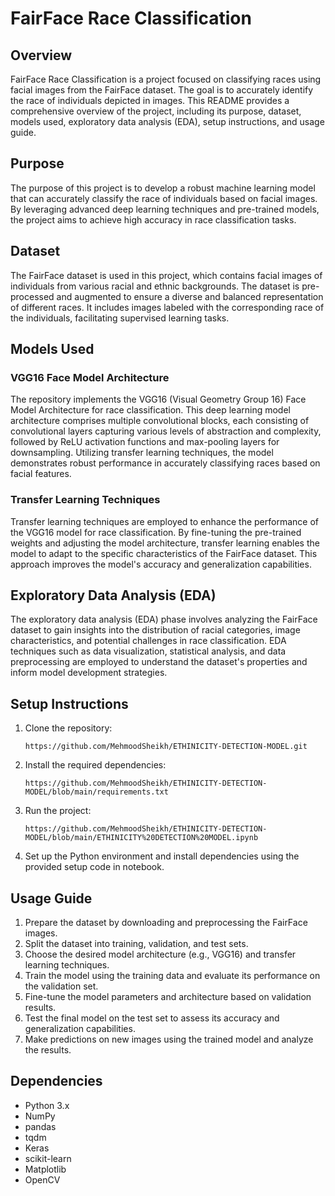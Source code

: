 # FairFace Race Classification

## Overview

FairFace Race Classification is a project focused on classifying races using facial images from the FairFace dataset. The goal is to accurately identify the race of individuals depicted in images. This README provides a comprehensive overview of the project, including its purpose, dataset, models used, exploratory data analysis (EDA), setup instructions, and usage guide.

## Purpose

The purpose of this project is to develop a robust machine learning model that can accurately classify the race of individuals based on facial images. By leveraging advanced deep learning techniques and pre-trained models, the project aims to achieve high accuracy in race classification tasks.

## Dataset

The FairFace dataset is used in this project, which contains facial images of individuals from various racial and ethnic backgrounds. The dataset is pre-processed and augmented to ensure a diverse and balanced representation of different races. It includes images labeled with the corresponding race of the individuals, facilitating supervised learning tasks.

## Models Used

### VGG16 Face Model Architecture

The repository implements the VGG16 (Visual Geometry Group 16) Face Model Architecture for race classification. This deep learning model architecture comprises multiple convolutional blocks, each consisting of convolutional layers capturing various levels of abstraction and complexity, followed by ReLU activation functions and max-pooling layers for downsampling. Utilizing transfer learning techniques, the model demonstrates robust performance in accurately classifying races based on facial features.

### Transfer Learning Techniques

Transfer learning techniques are employed to enhance the performance of the VGG16 model for race classification. By fine-tuning the pre-trained weights and adjusting the model architecture, transfer learning enables the model to adapt to the specific characteristics of the FairFace dataset. This approach improves the model's accuracy and generalization capabilities.

## Exploratory Data Analysis (EDA)

The exploratory data analysis (EDA) phase involves analyzing the FairFace dataset to gain insights into the distribution of racial categories, image characteristics, and potential challenges in race classification. EDA techniques such as data visualization, statistical analysis, and data preprocessing are employed to understand the dataset's properties and inform model development strategies.


## Setup Instructions

1. Clone the repository:

   `https://github.com/MehmoodSheikh/ETHINICITY-DETECTION-MODEL.git`

2. Install the required dependencies:

    `https://github.com/MehmoodSheikh/ETHINICITY-DETECTION-MODEL/blob/main/requirements.txt`

3. Run the project:

   `https://github.com/MehmoodSheikh/ETHINICITY-DETECTION-MODEL/blob/main/ETHINICITY%20DETECTION%20MODEL.ipynb`

4. Set up the Python environment and install dependencies using the provided setup code in notebook.

## Usage Guide

1. Prepare the dataset by downloading and preprocessing the FairFace images.
2. Split the dataset into training, validation, and test sets.
3. Choose the desired model architecture (e.g., VGG16) and transfer learning techniques.
4. Train the model using the training data and evaluate its performance on the validation set.
5. Fine-tune the model parameters and architecture based on validation results.
6. Test the final model on the test set to assess its accuracy and generalization capabilities.
7. Make predictions on new images using the trained model and analyze the results.

## Dependencies

- Python 3.x
- NumPy
- pandas
- tqdm
- Keras
- scikit-learn
- Matplotlib
- OpenCV

